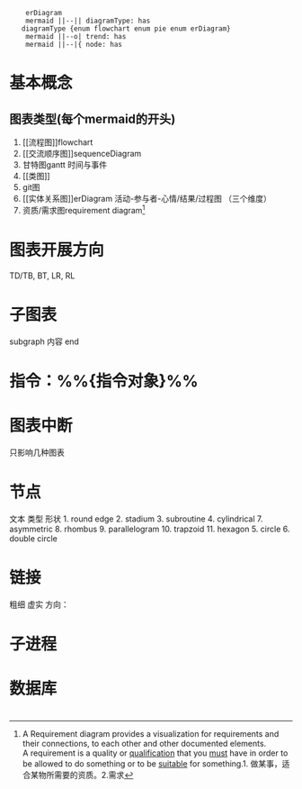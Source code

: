 ``` mermaid 
	erDiagram
	mermaid ||--|| diagramType: has
   diagramType {enum flowchart enum pie enum erDiagram}
	mermaid ||--o| trend: has
	mermaid ||--|{ node: has
```

# 基本概念
## 图表类型(每个mermaid的开头)
1. [[流程图]]flowchart
2. [[交流顺序图]]sequenceDiagram
3. 甘特图gantt
时间与事件
4. [[类图]]
5. git图
6. [[实体关系图]]erDiagram
活动-参与者-心情/结果/过程图   （三个维度）
7. 资质/需求图requirement diagram[^1]
# 图表开展方向
TD/TB, BT, LR, RL
#  子图表
subgraph 内容 end
# 指令：%%{指令对象}%%

# 图表中断
只影响几种图表
# 节点
文本
类型
形状
	1. round edge
	2. stadium
	3. subroutine
	4. cylindrical
	7. asymmetric
	8. rhombus
	9. parallelogram
	10. trapzoid
	11. hexagon
	5. circle
	6. double circle
# 链接
粗细
虚实
方向：
# 子进程
# 数据库
# 

[^1]: A Requirement diagram provides a visualization for requirements and their connections, to each other and other documented elements.   A requirement is a quality or [qualification](https://www.collinsdictionary.com/zh/dictionary/english/qualification "qualification 的释义") that you [must](https://www.collinsdictionary.com/zh/dictionary/english/must "must 的释义") have in order to be allowed to do something or to be [suitable](https://www.collinsdictionary.com/zh/dictionary/english/suitable "suitable 的释义") for something.1. 做某事，适合某物所需要的资质。2.需求